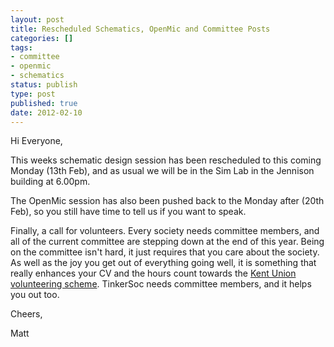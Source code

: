```yaml
---
layout: post
title: Rescheduled Schematics, OpenMic and Committee Posts
categories: []
tags:
- committee
- openmic
- schematics
status: publish
type: post
published: true
date: 2012-02-10
---
```

Hi Everyone,

This weeks schematic design session has been rescheduled to this coming Monday
(13th Feb), and as usual we will be in the Sim Lab in the Jennison building at
6.00pm.

The OpenMic session has also been pushed back to the Monday after (20th Feb),
so you still have time to tell us if you want to speak.

Finally, a call for volunteers. Every society needs committee members, and all
of the current committee are stepping down at the end of this year. Being on
the committee isn't hard, it just requires that you care about the society. As
well as the joy you get out of everything going well, it is something that
really enhances your CV and the hours count towards the [Kent Union
volunteering scheme](http://www.kentunionvolunteering.co.uk). TinkerSoc needs
committee members, and it helps you out too.

Cheers,

Matt
